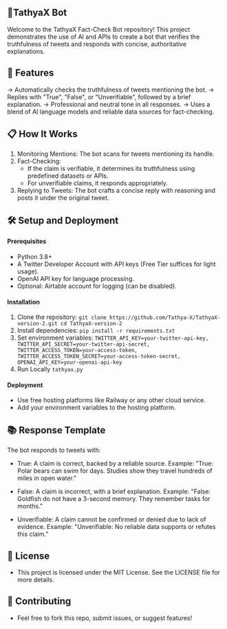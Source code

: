 ## 🤖TathyaX Bot
Welcome to the TathyaX Fact-Check Bot repository! This project demonstrates the use of AI and APIs to create a bot that verifies the truthfulness of tweets and responds with concise, authoritative explanations.

## 🚀 Features
-> Automatically checks the truthfulness of tweets mentioning the bot.
-> Replies with "True", "False", or "Unverifiable", followed by a brief explanation.
-> Professional and neutral tone in all responses.
-> Uses a blend of AI language models and reliable data sources for fact-checking.

## 📋 How It Works
1. Monitoring Mentions: The bot scans for tweets mentioning its handle.
2. Fact-Checking:
   - If the claim is verifiable, it determines its truthfulness using predefined datasets or APIs.
   - For unverifiable claims, it responds appropriately.
3. Replying to Tweets: The bot crafts a concise reply with reasoning and posts it under the original tweet.

## 🛠️ Setup and Deployment
#### Prerequisites
- Python 3.8+
- A Twitter Developer Account with API keys (Free Tier suffices for light usage).
- OpenAI API key for language processing.
- Optional: Airtable account for logging (can be disabled).

#### Installation
1. Clone the repository:
`git clone https://github.com/Tathya-X/TathyaX-version-2.git
cd TathyaX-version-2
`
2. Install dependencies:
`pip install -r requirements.txt
`
3. Set environment variables:
 `TWITTER_API_KEY=your-twitter-api-key,
TWITTER_API_SECRET=your-twitter-api-secret,
TWITTER_ACCESS_TOKEN=your-access-token,
TWITTER_ACCESS_TOKEN_SECRET=your-access-token-secret,
OPENAI_API_KEY=your-openai-api-key
`
4. Run Locally
`tathyax.py`

#### Deployment
- Use free hosting platforms like Railway or any other cloud service.
- Add your environment variables to the hosting platform.

## 📚 Response Template
The bot responds to tweets with:

- True: A claim is correct, backed by a reliable source.
Example: "True: Polar bears can swim for days. Studies show they travel hundreds of miles in open water."

- False: A claim is incorrect, with a brief explanation.
Example: "False: Goldfish do not have a 3-second memory. They remember tasks for months."

- Unverifiable: A claim cannot be confirmed or denied due to lack of evidence.
Example: "Unverifiable: No reliable data supports or refutes this claim."

## 📝 License
- This project is licensed under the MIT License. See the LICENSE file for more details.

## 🤝 Contributing
- Feel free to fork this repo, submit issues, or suggest features!



